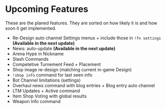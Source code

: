 # Upcoming Features

These are the planed features. They are sorted on how likely it is and how soon it get implemented.

* Re-Design auto channel Settings menus + include those in `!fn settings` **\(Available in the next update\)**
* News: auto-update **\(Available in the next update\)**
* Arena Hype in Nickname
* Slash Commands
* Competetive Turnement Feed + Placement
* Shop image re-design \(matching current in-game Design\)
* `!shop info` command for last seen info
* Bot Channel limitations \(settings\)
* Overhaul news command with blog entries + Blog entry auto channel
* LTM Updates + Active command
* Item Shop Voting with global results
* Weapon Info command

